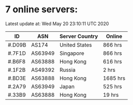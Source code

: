 # 7 online servers:

Latest update at: Wed May 20 23:10:11 UTC 2020

| ID | ASN | Server Country | Online |
| -- | --- | -------------- | ------ |
| #.D09B | AS174 | United States | 866 hrs |
| #.7F1D | AS63949 | Singapore | 866 hrs |
| #.B6F8 | AS63888 | Hong Kong | 616 hrs |
| #.1F2B | AS49392 | Russia | 2 hrs |
| #.BD3E | AS63888 | Hong Kong | 1685 hrs |
| #.2A79 | AS63949 | Japan | 525 hrs |
| #.33B9 | AS63888 | Hong Kong | 19 hrs |

